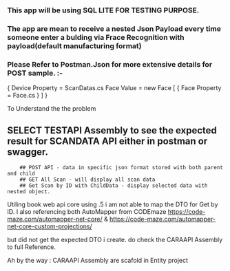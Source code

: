 ### This app will be using SQL LITE FOR TESTING PURPOSE.
### The app are mean to receive a nested Json Payload every time someone enter a bulding via Frace Recognition with payload(default manufacturing format)
### Please Refer to Postman.Json for more extensive details for POST sample. :-

{
	Device Property = ScanDatas.cs
	Face Value = new Face
	[
		{
			Face Property = Face.cs
		}
	]
}

To Understand the the problem
## SELECT TESTAPI Assembly to see the expected result for SCANDATA API either in postman or swagger. 
		## POST API - data in specific json format stored with both parent and child
		## GET All Scan - will display all scan data
		## Get Scan by ID with ChildData - display selected data with nested object.

Utiling book web api core using .5 i am not able to map the DTO for Get by ID.
I also referencing both AutoMapper from CODEmaze 
https://code-maze.com/automapper-net-core/ &  https://code-maze.com/automapper-net-core-custom-projections/

but did not get the expected DTO i create. do check the CARAAPI Assembly to full Reference.

Ah by the way : CARAAPI Assembly are scafold in Entity project 